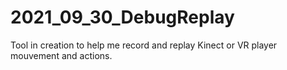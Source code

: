 # 2021_09_30_DebugReplay
Tool in creation to help me record and replay Kinect or VR player mouvement and actions.
